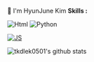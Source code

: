 👋 I'm HyunJune Kim
<b>Skills :</b><br>

<img alt="Html" src ="https://img.shields.io/badge/HTML-E34F26?&style=for-the-badge&logo=HTML5&logoColor=white"/>

<img alt="Python" src ="https://img.shields.io/badge/Python-3776AB.svg?&style=for-the-badge&logo=Python&logoColor=white"/>

[![JS](https://img.shields.io/badge/Java-007396?style=flat-square&logo=Java&logoColor=white)](https://github.com/tkdlek0501/tkdlek0501/blob/main/README.md)



<!-- ![trophy](https://github-profile-trophy.vercel.app/?username=tkdlek0501) -->
![tkdlek0501's github stats](https://github-readme-stats.vercel.app/api?username=tkdlek0501&show_icons=true)
<!-- [![tkdlek0501's github stats](https://github-readme-stats.vercel.app/api/top-langs/?username=tkdlek0501&show_icons=true&hide_border=true&title_color=004386&icon_color=004386&layout=compact)](https://github.com/tkdlek0501) -->

